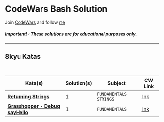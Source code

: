 # CodeWars Bash Solution

Join [CodeWars](https://www.codewars.com/dashboard) and follow [me](https://www.codewars.com/users/panifedov)

##### Important! : These solutions are for educational purposes only.


---

## 8kyu Katas

<br>

| Kata(s)                                                        | Solution(s) | Subject                 | CW Link |
|----------------------------------------------------------------|-------------|-------------------------|--|
| [**Returning Strings**](https://github.com/panifedov/CodeWars_Shell_Solution/blob/b2719763a577fc80a96f1eb7f34dca70cf0ed8fe/8kyu/Returning%20Strings.md) | 1           | `FUNDAMENTALS` `STRINGS` | [link](https://www.codewars.com/kata/55a70521798b14d4750000a4/train/shell) |
| [**Grasshopper - Debug sayHello**]() | 1           | `FUNDAMENTALS`  | [link](https://www.codewars.com/kata/5625618b1fe21ab49f00001f/train/shell) |